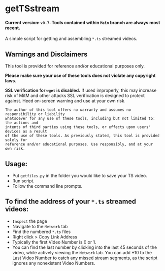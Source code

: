 # getTSstream

#### Current version: `v0.7`. Tools contained within `Main` branch are always most recent.

A simple script for getting and assembling `*.ts` streamed videos. 

## Warnings and Disclaimers

This tool is provided for reference and/or educational purposes only. 

**Please make sure your use of these tools does not violate any copyright laws.** 

**SSL verification for `wget` is disabled.** If used improperly, this may increase risk of MitM and other attacks SSL verification is designed to protect against. Heed on-screen warning and use at your own risk.

```
The author of this tool offers no warranty and assumes no responsibility or liability 
whatsoever for any use of these tools, including but not limited to: the actions and 
intents of third parties using these tools, or effects upon users' devices as a result 
of the use of these tools. As previously stated, this tool is provided solely for 
reference and/or educational purposes. Use responsibly, and at your own risk.
```
## Usage:
- Put `getfiles.py` in the folder you would like to save your TS video.
- Run script.
- Follow the command line prompts.

## To find the address of your `*.ts` streamed videos:
- `Inspect` the page
- Navigate to the `Network` tab
- Find the numbered `*.ts` files
- Right click > Copy Link Address
- Typically the first Video Number is 0 or 1.
- You can find the last number by clicking into the last 45 seconds of the video, while actively viewing the `Network` tab. You can add +10 to the Last Video Number to catch any missed stream segments, as the script ignores any nonexistent Video Numbers.
